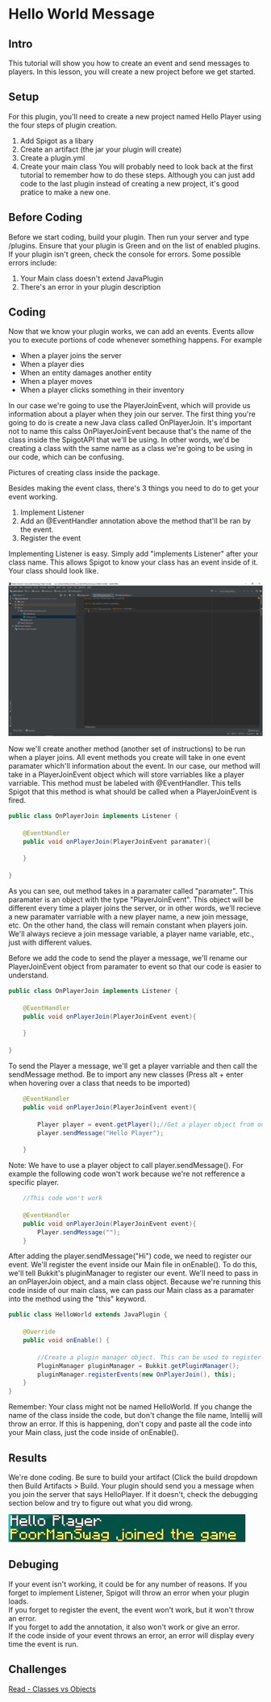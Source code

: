 # Hello World Message
## Intro
This tutorial will show you how to create an event and send messages to players. In this lesson, you will create a new project before we get started.

## Setup
For this plugin, you'll need to create a new project named Hello Player using the four steps of plugin creation.
1. Add Spigot as a libary
2. Create an artifact (the jar your plugin will create)
3. Create a plugin.yml
4. Create your main class
You will probably need to look back at the first tutorial to remember how to do these steps. Although you can just add code to the last plugin instead of creating a new project, it's good pratice to make a new one.

## Before Coding
Before we start coding, build your plugin. Then run your server and type /plugins. Ensure that your plugin is Green and on the list of enabled plugins.
If your plugin isn't green, check the console for errors. Some possible errors include:
1. Your Main class doesn't extend JavaPlugin
2. There's an error in your plugin description

## Coding
Now that we know your plugin works, we can add an events. Events allow you to execute portions of code whenever something happens. For example
- When a player joins the server
- When a player dies
- When an entity damages another entity
- When a player moves
- When a player clicks something in their inventory

In our case we're going to use the PlayerJoinEvent, which will provide us information about a player when they join our server.
The first thing you're going to do is create a new Java class called OnPlayerJoin. It's important not to name this calss OnPlayerJoinEvent because that's the name of the class inside the SpigotAPI that we'll be using. In other words, we'd be creating a class with the same name as a class we're going to be using in our code, which can be confusing.

Pictures of creating class inside the package.

Besides making the event class, there's 3 things you need to do to get your event working.
1. Implement Listener
2. Add an @EventHandler annotation above the method that'll be ran by the event.
3. Register the event

Implementing Listener is easy. Simply add "implements Listener" after your class name. This allows Spigot to know your class has an event inside of it. Your class should look like.

![alttext](https://github.com/Exeton/SpigotTutorial/blob/master/LessonPictures/Lesson2/ImplementsListener.PNG)

Now we'll create another method (another set of instructions) to be run when a player joins. All event methods you create will take in one event paramater which'll information about the event. In our case, our method will take in a PlayerJoinEvent object which will store varriables like a player varriable. This method must be labeled with @EventHandler. This tells Spigot that this method is what should be called when a PlayerJoinEvent is fired.

```java
public class OnPlayerJoin implements Listener {

    @EventHandler
    public void onPlayerJoin(PlayerJoinEvent paramater){

    }
    
}

```

As you can see, out method takes in a paramater called "paramater". This paramater is an object with the type "PlayerJoinEvent". This object will be different every time a player joins the server, or in other words, we'll recieve a new paramater varriable with a new player name, a new join message, etc. On the other hand, the class will remain constant when players join. We'll always recieve a join message variable, a player name variable, etc., just with different values.

Before we add the code to send the player a message, we'll rename our PlayerJoinEvent object from paramater to event so that our code is easier to understand.

```java
public class OnPlayerJoin implements Listener {

    @EventHandler
    public void onPlayerJoin(PlayerJoinEvent event){

    }

}
```


To send the Player a message, we'll get a player varriable and then call the sendMessage method. Be to import any new classes (Press alt + enter when hovering over a class that needs to be imported)

```java
    @EventHandler
    public void onPlayerJoin(PlayerJoinEvent event){

        Player player = event.getPlayer();//Get a player object from our event object
        player.sendMessage("Hello Player");

    }
```

Note: We have to use a player object to call player.sendMessage(). For example the following code won't work because we're not refference a specific player.

```java
    //This code won't work

    @EventHandler
    public void onPlayerJoin(PlayerJoinEvent event){
        Player.sendMessage("");
    }
 ```

After adding the player.sendMessage("Hi") code, we need to register our event. We'll register the event inside our Main file in onEnable(). To do this, we'll tell Bukkit's pluginManager to register our event. We'll need to pass in an onPlayerJoin object, and a main class object. Because we're running this code inside of our main class, we can pass our Main class as a paramater into the method using the "this" keyword.

```java
public class HelloWorld extends JavaPlugin {

    @Override
    public void onEnable() {

        //Create a plugin manager object. This can be used to register all your events.
        PluginManager pluginManager = Bukkit.getPluginManager();
        pluginManager.registerEvents(new OnPlayerJoin(), this);
    }
}
```

Remember: Your class might not be named HelloWorld. If you change the name of the class inside the code, but don't change the file name, Intellij will throw an error. If this is happening, don't copy and paste all the code into your Main class, just the code inside of onEnable().

## Results
We're done coding. Be sure to build your artifact (Click the build dropdown then Build Artifacts > Build. Your plugin should send you a message when you join the server that says HelloPlayer. If it doesn't, check the debugging section below and try to figure out what you did wrong.

![alttext](https://github.com/Exeton/SpigotTutorial/blob/master/LessonPictures/Lesson2/Results.PNG)

## Debuging

If your event isn't working, it could be for any number of reasons. 
If you forget to implement Listener, Spigot will throw an error when your plugin loads. </br>
If you forget to register the event, the event won't work, but it won't throw an error. </br>
If you forget to add the annotation, it also won't work or give an error. </br>
If the code inside of your event throws an error, an error will display every time the event is run. </br>

## Challenges
[Read - Classes vs Objects](https://www.javatpoint.com/difference-between-object-and-class)
